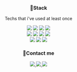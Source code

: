 <p align="center">
<h3 align="center">🔨Stack</h3>
<p align="center">Techs that i've used at least once</p>
</p>

<p align="center"> 
<img src="https://img.shields.io/badge/Javascript-ffb13b?style=for-the-badge&logo=Javascript&logoColor=white"/>
<img src="https://img.shields.io/badge/React-48cef7?style=for-the-badge&logo=React&logoColor=white"/>
<img src="https://img.shields.io/badge/HTML-e34f26?style=for-the-badge&logo=HTML5&logoColor=white"/>
<img src="https://img.shields.io/badge/CSS3-1572b6?style=for-the-badge&logo=CSS3&logoColor=white"/>
<br>
<img src="https://img.shields.io/badge/Node.js-339933?style=for-the-badge&logo=Node.js&logoColor=white"/>
<img src="https://img.shields.io/badge/Express-000?style=for-the-badge&logo=Express&logoColor=white"/>
<img src="https://img.shields.io/badge/JWT-000?style=for-the-badge&logo=Json-Web-Tokens&logoColor=white"/>
<img src="https://img.shields.io/badge/Typescript-1234AB?style=for-the-badge&logo=Typescript&logoColor=white"/><br>

<img src="https://img.shields.io/badge/Mysql-4479a1?style=for-the-badge&logo=Mysql&logoColor=white"/>
<img src="https://img.shields.io/badge/Aws-232f32?style=for-the-badge"/>
<img src="https://img.shields.io/badge/firebasw-ffca28?style=for-the-badge&logo=firebase&logoColor=white"/>
</p>

<p align="center">
<h3 align="center">🔔Contact me</h3>
</p>
<p align="center">
<a href="mailto:ecar1234@gmail.com">
<img src="https://img.shields.io/badge/Gmail-fff?style=flag&logo=gmail&logoColor=red"/>
</a>
<a href="https://codingetude.tistory.com/">
<img src="https://img.shields.io/badge/Tech blog-000?style=flat-square&logo=github&logoColor=white"/>
</a>
<a href="https://www.instagram.com/ecar1234/">
<img src="https://img.shields.io/badge/Tech blog-dc007f?style=flag&logo=instagram&logoColor=white"/>
</a>
</p>
